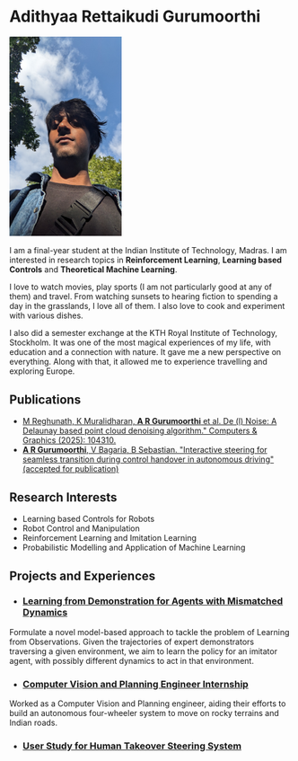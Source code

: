 # Adithyaa Rettaikudi Gurumoorthi
<img src="projects/images/pfp2.jpg" alt="drawing" width="200"/>

I am a final-year student at the Indian Institute of Technology, Madras. I am interested in research topics in **Reinforcement Learning**, **Learning based Controls** and **Theoretical Machine Learning**. 

I love to watch movies, play sports (I am not particularly good at any of them) and travel. From watching sunsets to hearing fiction to spending a day in the grasslands, I love all of them. I also love to cook and experiment with various dishes. 

I also did a semester exchange at the KTH Royal Institute of Technology, Stockholm. It was one of the most magical experiences of my life, with education and a connection with nature. It gave me a new perspective on everything. Along with that, it allowed me to experience travelling and exploring Europe.

## Publications
- [M Reghunath, K Muralidharan, **A R Gurumoorthi** et al. De (l) Noise: A Delaunay based point cloud denoising algorithm." Computers & Graphics (2025): 104310.](https://www.sciencedirect.com/science/article/pii/S0097849325001517)
- [**A R Gurumoorthi**, V Bagaria, B Sebastian. "Interactive steering for seamless transition during control handover in autonomous driving" (accepted for publication)]()

## Research Interests
- Learning based Controls for Robots
- Robot Control and Manipulation
- Reinforcement Learning and Imitation Learning
- Probabilistic Modelling and Application of Machine Learning

## Projects and Experiences

- ### [Learning from Demonstration for Agents with Mismatched Dynamics](/projects/learning_from_demon.md#learning-from-demonstration-for-agents-with-mismatched-dynamics)
Formulate a novel model-based approach to tackle the problem of Learning from Observations. Given the trajectories of expert demonstrators traversing a given environment, we aim to learn the policy for an imitator agent, with possibly different dynamics to act in that environment.

- ### [Computer Vision and Planning Engineer Internship](/projects/ola_krutrim.md#ola-krutrim---embodied-ai)
Worked as a Computer Vision and Planning engineer, aiding their efforts to build an autonomous four-wheeler system to move on rocky terrains and Indian roads.

- ### [User Study for Human Takeover Steering System](/projects/user_study_steering.md#user-study-for-human-takeover-steering-system)

